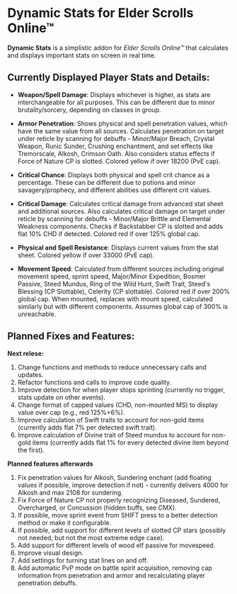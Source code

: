 # Dynamic Stats for Elder Scrolls Online™

**Dynamic Stats** is a simplistic addon for *Elder Scrolls Online™* that calculates and displays important stats on screen in real time.

## Currently Displayed Player Stats and Details:

- **Weapon/Spell Damage**: Displays whichever is higher, as stats are interchangeable for all purposes. This can be different due to minor brutality/sorcery, depending on classes in group.

- **Armor Penetration**: Shows physical and spell penetration values, which have the same value from all sources. Calculates penetration on target under reticle by scanning for debuffs - Minor/Major Breach, Crystal Weapon, Runic Sunder, Crushing enchantment, and set effects like Tremorscale, Alkosh, Crimson Oath. Also considers status effects if Force of Nature CP is slotted. Colored yellow if over 18200 (PvE cap).

- **Critical Chance**: Displays both physical and spell crit chance as a percentage. These can be different due to potions and minor savagery/prophecy, and different abilities use different crit values.

- **Critical Damage**: Calculates critical damage from advanced stat sheet and additional sources. Also calculates critical damage on target under reticle by scanning for debuffs - Minor/Major Brittle and Elemental Weakness components. Checks if Backstabber CP is slotted and adds flat 10% CHD if detected. Colored red if over 125% global cap.

- **Physical and Spell Resistance**: Displays current values from the stat sheet. Colored yellow if over 33000 (PvE cap).

- **Movement Speed**: Calculated from different sources including original movement speed, sprint speed, Major/Minor Expedition, Bosmer Passive, Steed Mundus, Ring of the Wild Hunt, Swift Trait, Steed's Blessing (CP Slottable), Celerity (CP slottable). Colored red if over 200% global cap. When mounted, replaces with mount speed, calculated similarly but with different components. Assumes global cap of 300% is unreachable.

## Planned Fixes and Features:

**Next relese:**
1. Change functions and methods to reduce unnecessary calls and updates.
2. Refactor functions and calls to improve code quality.
3. Improve detection for when player stops sprinting (currently no trigger, stats update on other events).
4. Change format of capped values (CHD, non-mounted MS) to display value over cap (e.g., red 125%+6%).
5. Improve calculation of Swift traits to account for non-gold items (currently adds flat 7% per detected swift trait).
6. Improve calculation of Divine trait of Steed mundus to account for non-gold items (currently adds flat 1% for every detected divine item beyond the first).

**Planned features afterwards**
1. Fix penetration values for Alkosh, Sundering enchant (add floating values if possible, improve detection if not) - currently delivers 4000 for Alkosh and max 2108 for sundering.
2. Fix Force of Nature CP not properly recognizing Diseased, Sundered, Overcharged, or Concussion (hidden buffs, see CMX).
3. If possible, move sprint event from SHIFT press to a better detection method or make it configurable.
4. If possible, add support for different levels of slotted CP stars (possibly not needed, but not the most extreme edge case).
5. Add support for different levels of wood elf passive for movespeed.
6. Improve visual design.
7. Add settings for turning stat lines on and off.
8. Add automatic PvP mode on battle spirit acquisition, removing cap information from penetration and armor and recalculating player penetration debuffs.